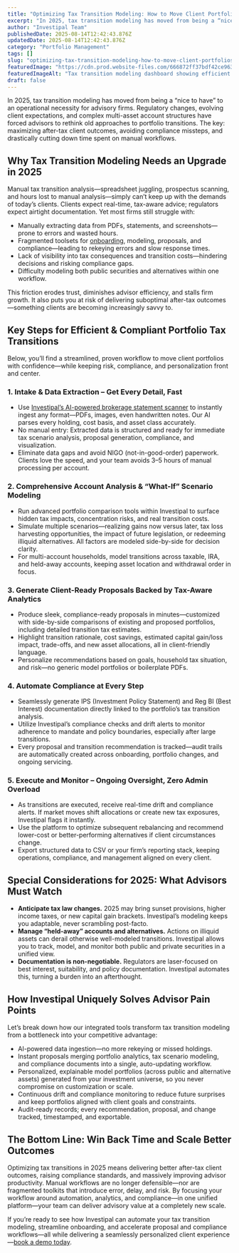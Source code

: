```yaml
---
title: "Optimizing Tax Transition Modeling: How to Move Client Portfolios Efficiently and Compliantly in 2025"
excerpt: "In 2025, tax transition modeling has moved from being a “nice to have” to an operational necessity for advisory firms."
author: "Investipal Team"
publishedDate: 2025-08-14T12:42:43.876Z
updatedDate: 2025-08-14T12:42:43.876Z
category: "Portfolio Management"
tags: []
slug: "optimizing-tax-transition-modeling-how-to-move-client-portfolios-efficiently-and-compliantly-in-2025"
featuredImage: "https://cdn.prod.website-files.com/666872ff37bdf42ce9637d77/683aba2fd7c8ad0732b906f3_pexels-photo-265087.jpeg"
featuredImageAlt: "Tax transition modeling dashboard showing efficient portfolio optimization and compliance for 2025 wealth management"
draft: false
---
```

<p>In 2025, tax transition modeling has moved from being a “nice to have” to an operational necessity for advisory firms. Regulatory changes, evolving client expectations, and complex multi-asset account structures have forced advisors to rethink old approaches to portfolio transitions. The key: maximizing after-tax client outcomes, avoiding compliance missteps, and drastically cutting down time spent on manual workflows.</p>

<h2>Why Tax Transition Modeling Needs an Upgrade in 2025</h2>
<p>Manual tax transition analysis—spreadsheet juggling, prospectus scanning, and hours lost to manual analysis—simply can’t keep up with the demands of today’s clients. Clients expect real-time, tax-aware advice; regulators expect airtight documentation. Yet most firms still struggle with:</p>
<ul>
  <li>Manually extracting data from PDFs, statements, and screenshots—prone to errors and wasted hours.</li>
  <li>Fragmented toolsets for <a href="/blog/onboarding">onboarding</a>, modeling, proposals, and compliance—leading to rekeying errors and slow response times.</li>
  <li>Lack of visibility into tax consequences and transition costs—hindering decisions and risking compliance gaps.</li>
  <li>Difficulty modeling both public securities and alternatives within one workflow.</li>
</ul>

<p>This friction erodes trust, diminishes advisor efficiency, and stalls firm growth. It also puts you at risk of delivering suboptimal after-tax outcomes—something clients are becoming increasingly savvy to.</p>

<h2>Key Steps for Efficient & Compliant Portfolio Tax Transitions</h2>
<p>Below, you’ll find a streamlined, proven workflow to move client portfolios with confidence—while keeping risk, compliance, and personalization front and center.</p>

<h3>1. Intake & Data Extraction – Get Every Detail, Fast</h3>
<ul>
  <li>Use <a href="/">Investipal’s AI-powered brokerage statement scanner</a> to instantly ingest any format—PDFs, images, even handwritten notes. Our AI parses every holding, cost basis, and asset class accurately.</li>
  <li>No manual entry: Extracted data is structured and ready for immediate tax scenario analysis, proposal generation, compliance, and visualization.</li>
  <li>Eliminate data gaps and avoid NIGO (not-in-good-order) paperwork. Clients love the speed, and your team avoids 3–5 hours of manual processing per account.</li>
</ul>

<h3>2. Comprehensive Account Analysis & “What-If” Scenario Modeling</h3>
<ul>
  <li>Run advanced portfolio comparison tools within Investipal to surface hidden tax impacts, concentration risks, and real transition costs.</li>
  <li>Simulate multiple scenarios—realizing gains now versus later, tax loss harvesting opportunities, the impact of future legislation, or redeeming illiquid alternatives. All factors are modeled side-by-side for decision clarity.</li>
  <li>For multi-account households, model transitions across taxable, IRA, and held-away accounts, keeping asset location and withdrawal order in focus.</li>
</ul>

<h3>3. Generate Client-Ready Proposals Backed by Tax-Aware Analytics</h3>
<ul>
  <li>Produce sleek, compliance-ready proposals in minutes—customized with side-by-side comparisons of existing and proposed portfolios, including detailed transition tax estimates.</li>
  <li>Highlight transition rationale, cost savings, estimated capital gain/loss impact, trade-offs, and new asset allocations, all in client-friendly language.</li>
  <li>Personalize recommendations based on goals, household tax situation, and risk—no generic model portfolios or boilerplate PDFs.</li>
</ul>

<h3>4. Automate Compliance at Every Step</h3>
<ul>
  <li>Seamlessly generate IPS (Investment Policy Statement) and Reg BI (Best Interest) documentation directly linked to the portfolio’s tax transition analysis.</li>
  <li>Utilize Investipal’s compliance checks and drift alerts to monitor adherence to mandate and policy boundaries, especially after large transitions.</li>
  <li>Every proposal and transition recommendation is tracked—audit trails are automatically created across onboarding, portfolio changes, and ongoing servicing.</li>
</ul>

<h3>5. Execute and Monitor – Ongoing Oversight, Zero Admin Overload</h3>
<ul>
  <li>As transitions are executed, receive real-time drift and compliance alerts. If market moves shift allocations or create new tax exposures, Investipal flags it instantly.</li>
  <li>Use the platform to optimize subsequent rebalancing and recommend lower-cost or better-performing alternatives if client circumstances change.</li>
  <li>Export structured data to CSV or your firm’s reporting stack, keeping operations, compliance, and management aligned on every client.</li>
</ul>

<h2>Special Considerations for 2025: What Advisors Must Watch</h2>
<ul>
  <li><strong>Anticipate tax law changes.</strong> 2025 may bring sunset provisions, higher income taxes, or new capital gain brackets. Investipal’s modeling keeps you adaptable, never scrambling post-facto.</li>
  <li><strong>Manage “held-away” accounts and alternatives.</strong> Actions on illiquid assets can derail otherwise well-modeled transitions. Investipal allows you to track, model, and monitor both public and private securities in a unified view.</li>
  <li><strong>Documentation is non-negotiable.</strong> Regulators are laser-focused on best interest, suitability, and policy documentation. Investipal automates this, turning a burden into an afterthought.</li>
</ul>

<h2>How Investipal Uniquely Solves Advisor Pain Points</h2>
<p>Let’s break down how our integrated tools transform tax transition modeling from a bottleneck into your competitive advantage:</p>
<ul>
  <li>AI-powered data ingestion—no more rekeying or missed holdings.</li>
  <li>Instant proposals merging portfolio analytics, tax scenario modeling, and compliance documents into a single, auto-updating workflow.</li>
  <li>Personalized, explainable model portfolios (across public and alternative assets) generated from your investment universe, so you never compromise on customization or scale.</li>
  <li>Continuous drift and compliance monitoring to reduce future surprises and keep portfolios aligned with client goals and constraints.</li>
  <li>Audit-ready records; every recommendation, proposal, and change tracked, timestamped, and exportable.</li>
</ul>

<h2>The Bottom Line: Win Back Time and Scale Better Outcomes</h2>
<p>Optimizing tax transitions in 2025 means delivering better after-tax client outcomes, raising compliance standards, and massively improving advisor productivity. Manual workflows are no longer defensible—nor are fragmented toolkits that introduce error, delay, and risk. By focusing your workflow around automation, analytics, and compliance—in one unified platform—your team can deliver advisory value at a completely new scale.</p>

<p>If you’re ready to see how Investipal can automate your tax transition modeling, streamline onboarding, and accelerate proposal and compliance workflows—all while delivering a seamlessly personalized client experience—<a href="/">book a demo today</a>.</p>